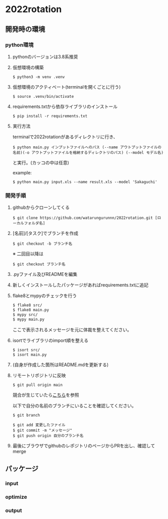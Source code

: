 # 2022rotation

## 開発時の環境
### python環境
1. pythonのバージョンは3.8系推奨
1. 仮想環境の構築
    ```
    $ python3 -m venv .venv
    ```
1. 仮想環境のアクティベート(terminalを開くごとに行う)
    ```
    $ source .venv/bin/activate
    ```
1. requirements.txtから依存ライブラリのインストール
    ```
    $ pip install -r requirements.txt
    ```
1. 実行方法

    terminalで2022rotationがあるディレクトリに行き、
    ```
    $ python main.py インプットファイルへのパス (--name アウトプットファイルの名前)(-o アウトプットファイルを格納するディレクトリのパス) (--model モデル名)
    ```
    と実行。(カッコの中は任意)

    example:
    ```
    $ python main.py input.xls --name result.xls --model 'Sakaguchi'
    ```

### 開発手順
1. githubからクローンしてくる
    ```
    $ git clone https://github.com/watarungurunnn/2022rotation.git [ローカルフォルダ名]
    ```
1. [名前]/[タスク]でブランチを作成
    ```
    $ git checkout -b ブランチ名
    ```
    ※ 二回目以降は
    ```
    $ git checkout ブランチ名
    ```
1. .pyファイル及びREADMEを編集
1. 新しくインストールしたパッケージがあればrequirements.txtに追記
1. flake8とmypyのチェックを行う

   ```bash
   $ flake8 src/
   $ flake8 main.py
   $ mypy src/
   $ mypy main.py
   ```
   ここで表示されるメッセージを元に体裁を整えてください。

1. isortでライブラリのimport順を整える

   ```bash
   $ isort src/
   $ isort main.py
   ```
1. (自身が作成した箇所はREADME.mdを更新する)
1. リモートリポジトリに反映
    ```
    $ git pull origin main
    ```
    競合が生じていたら[こちら](https://backlog.com/ja/git-tutorial/pull-request/10/)を参照

    以下で自分の名前のブランチにいることを確認してください。
    ```
    $ git branch
    ```

    ```
    $ git add 変更したファイル
    $ git commit -m "メッセージ"
    $ git push origin 自分のブランチ名
    ```


1. 最後にブラウザでgithubのレポジトリのページからPRを出し、確認してmerge


## パッケージ
### input

### optimize

### output
